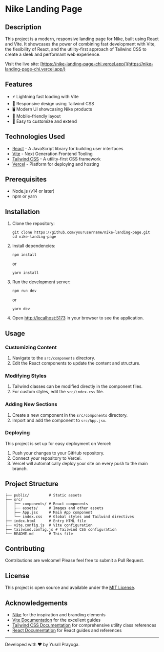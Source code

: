 # Nike Landing Page

## Description
This project is a modern, responsive landing page for Nike, built using React and Vite. It showcases the power of combining fast development with Vite, the flexibility of React, and the utility-first approach of Tailwind CSS to create a sleek and performant web experience.

Visit the live site: [https://nike-landing-page-chi.vercel.app/](https://nike-landing-page-chi.vercel.app/)

## Features
- ⚡ Lightning fast loading with Vite
- 🎨 Responsive design using Tailwind CSS
- 🖥️ Modern UI showcasing Nike products
- 📱 Mobile-friendly layout
- 🔧 Easy to customize and extend

## Technologies Used
- [React](https://reactjs.org/) - A JavaScript library for building user interfaces
- [Vite](https://vitejs.dev/) - Next Generation Frontend Tooling
- [Tailwind CSS](https://tailwindcss.com/) - A utility-first CSS framework
- [Vercel](https://vercel.com/) - Platform for deploying and hosting

## Prerequisites
- Node.js (v14 or later)
- npm or yarn

## Installation

1. Clone the repository:
   ```
   git clone https://github.com/yourusername/nike-landing-page.git
   cd nike-landing-page
   ```

2. Install dependencies:
   ```
   npm install
   ```
   or
   ```
   yarn install
   ```

3. Run the development server:
   ```
   npm run dev
   ```
   or
   ```
   yarn dev
   ```

4. Open [http://localhost:5173](http://localhost:5173) in your browser to see the application.

## Usage

### Customizing Content
1. Navigate to the `src/components` directory.
2. Edit the React components to update the content and structure.

### Modifying Styles
1. Tailwind classes can be modified directly in the component files.
2. For custom styles, edit the `src/index.css` file.

### Adding New Sections
1. Create a new component in the `src/components` directory.
2. Import and add the component to `src/App.jsx`.

### Deploying
This project is set up for easy deployment on Vercel:
1. Push your changes to your GitHub repository.
2. Connect your repository to Vercel.
3. Vercel will automatically deploy your site on every push to the main branch.

## Project Structure
```
├── public/         # Static assets
├── src/
│   ├── components/ # React components
│   ├── assets/     # Images and other assets
│   ├── App.jsx     # Main App component
│   └── index.css   # Global styles and Tailwind directives
├── index.html      # Entry HTML file
├── vite.config.js  # Vite configuration
├── tailwind.config.js # Tailwind CSS configuration
└── README.md       # This file
```

## Contributing
Contributions are welcome! Please feel free to submit a Pull Request.

## License
This project is open source and available under the [MIT License](LICENSE).

## Acknowledgements
- [Nike](https://www.nike.com/) for the inspiration and branding elements
- [Vite Documentation](https://vitejs.dev/guide/) for the excellent guides
- [Tailwind CSS Documentation](https://tailwindcss.com/docs) for comprehensive utility class references
- [React Documentation](https://reactjs.org/docs/getting-started.html) for React guides and references

---

Developed with ❤️ by Yusril Prayoga.
